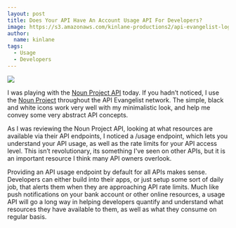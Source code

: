 ```yaml
---
layout: post
title: Does Your API Have An Account Usage API For Developers?
image: https://s3.amazonaws.com/kinlane-productions2/api-evangelist-logos/api-evangelist-butterfly-vertical.png
author:
  name: kinlane
tags:
  - Usage
  - Developers
---
```

[![](https://s3.amazonaws.com/kinlane-productions2/api-evangelist/noun-project/noun-project-api-usage-2.png)](http://api.thenounproject.com/)

I was playing with the [Noun Project API](http://api.thenounproject.com/) today. If you hadn’t noticed, I use the [Noun Project](http://thenounproject.com/) throughout the API Evangelist network. The simple, black and white icons work very well with my minimalistic look, and help me convey some very abstract API concepts.

As I was reviewing the Noun Project API, looking at what resources are available via their API endpoints, I noticed a /usage endpoint, which lets you understand your API usage, as well as the rate limits for your API access level. This isn’t revolutionary, its something I've seen on other APIs, but it is an important resource I think many API owners overlook.

Providing an API usage endpoint by default for all APIs makes sense. Developers can either build into their apps, or just setup some sort of daily job, that alerts them when they are approaching API rate limits. Much like push notifications on your bank account or other online resources, a usage API will go a long way in helping developers quantify and understand what resources they have available to them, as well as what they consume on regular basis.